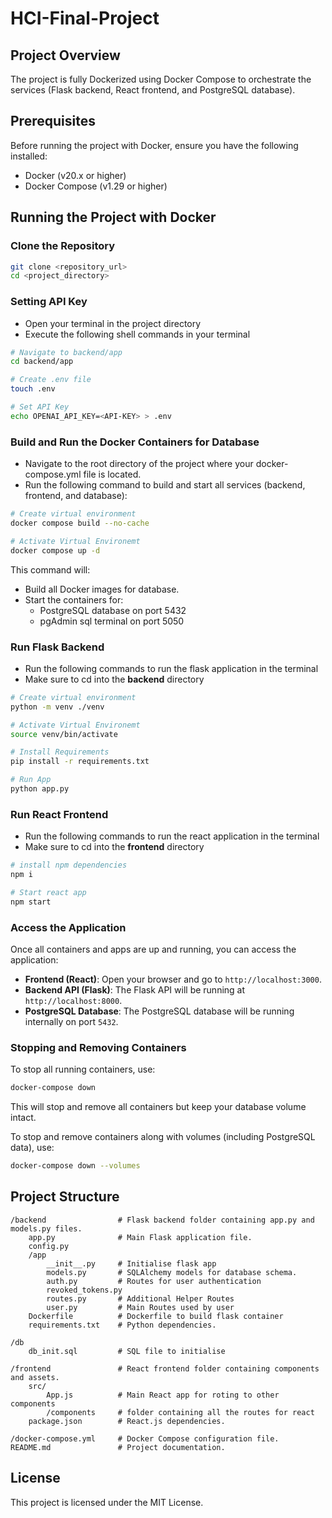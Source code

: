 # HCI-Final-Project

## Project Overview

The project is fully Dockerized using Docker Compose to orchestrate the services (Flask backend, React frontend, and PostgreSQL database).

## Prerequisites
Before running the project with Docker, ensure you have the following installed:
* Docker (v20.x or higher)
* Docker Compose (v1.29 or higher)

## Running the Project with Docker

### Clone the Repository

```bash
git clone <repository_url>
cd <project_directory>
```

### Setting API Key

* Open your terminal in the project directory
* Execute the following shell commands in your terminal
```bash
# Navigate to backend/app
cd backend/app

# Create .env file
touch .env

# Set API Key
echo OPENAI_API_KEY=<API-KEY> > .env
```

###  Build and Run the Docker Containers for Database

* Navigate to the root directory of the project where your docker-compose.yml file is located.
* Run the following command to build and start all services (backend, frontend, and database):

```bash
# Create virtual environment
docker compose build --no-cache

# Activate Virtual Environemt
docker compose up -d
```
This command will:
* Build all Docker images for database.
* Start the containers for:
    * PostgreSQL database on port 5432
    * pgAdmin sql terminal on port 5050

### Run Flask Backend

* Run the following commands to run the flask application in the terminal
* Make sure to cd into the **backend** directory
```bash
# Create virtual environment
python -m venv ./venv 

# Activate Virtual Environemt
source venv/bin/activate

# Install Requirements
pip install -r requirements.txt 

# Run App
python app.py
```

### Run React Frontend

* Run the following commands to run the react application in the terminal
* Make sure to cd into the **frontend** directory
```bash
# install npm dependencies
npm i

# Start react app
npm start
```

### Access the Application

Once all containers and apps are up and running, you can access the application:

- **Frontend (React)**: Open your browser and go to `http://localhost:3000`.
- **Backend API (Flask)**: The Flask API will be running at `http://localhost:8000`.
- **PostgreSQL Database**: The PostgreSQL database will be running internally on port `5432`.

### Stopping and Removing Containers

To stop all running containers, use:

```bash
docker-compose down
```

This will stop and remove all containers but keep your database volume intact.

To stop and remove containers along with volumes (including PostgreSQL data), use:

```bash
docker-compose down --volumes
```

## Project Structure
```text
/backend                # Flask backend folder containing app.py and models.py files.
    app.py              # Main Flask application file.
    config.py
    /app
        __init__.py     # Initialise flask app
        models.py       # SQLAlchemy models for database schema.
        auth.py         # Routes for user authentication
        revoked_tokens.py
        routes.py       # Additional Helper Routes
        user.py         # Main Routes used by user
    Dockerfile          # Dockerfile to build flask container
    requirements.txt    # Python dependencies.

/db
    db_init.sql         # SQL file to initialise

/frontend               # React frontend folder containing components and assets.
    src/
        App.js          # Main React app for roting to other components
        /components     # folder containing all the routes for react
    package.json        # React.js dependencies.

/docker-compose.yml     # Docker Compose configuration file.
README.md               # Project documentation.
```

## License
This project is licensed under the MIT License.